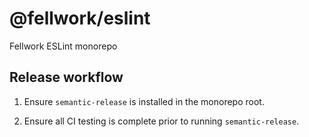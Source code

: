 # @fellwork/eslint

Fellwork ESLint monorepo

## Release workflow

1. Ensure `semantic-release` is installed in the monorepo root.

2. Ensure all CI testing is complete prior to running `semantic-release`.
